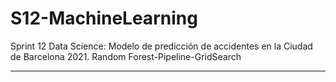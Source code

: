 # S12-MachineLearning
Sprint 12 Data Science: Modelo de predicción de accidentes en la Ciudad de Barcelona 2021.
Random Forest-Pipeline-GridSearch
___

